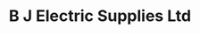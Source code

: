 ---
title: "B J Electric Supplies Ltd"
url: /edmonton/b-j-electric-supplies-ltd/
shop: Elektrisch
---